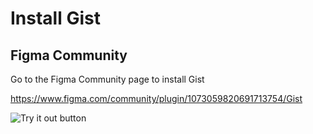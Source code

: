 # Install Gist

## Figma Community

Go to the Figma Community page to install Gist

<https://www.figma.com/community/plugin/1073059820691713754/Gist>

 ![Try it out button](https://i.gyazo.com/abf41c7202c1d7a0959d7a94801fef2f.png)